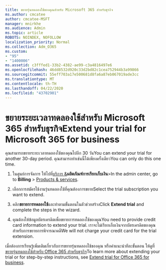 ```yaml
---
title: ขยายรุ่นทดลองใช้ของคุณสําหรับ Microsoft 365 สําหรับธุรกิจ
ms.author: cmcatee
author: cmcatee-MSFT
manager: mnirkhe
ms.audience: Admin
ms.topic: article
ROBOTS: NOINDEX, NOFOLLOW
localization_priority: Normal
ms.collection: Adm_O365
ms.custom:
- "95"
- "1400006"
ms.assetid: c3fffed1-33b2-4382-ae99-c3a4816497e6
ms.openlocfilehash: 46dd8532d920c33d2bd82c1cea752944b3a99866
ms.sourcegitcommit: 55eff703a17e500681d8fa6a87eb067019ade3cc
ms.translationtype: MT
ms.contentlocale: th-TH
ms.lasthandoff: 04/22/2020
ms.locfileid: "43702901"
---
```

# <a name="extend-your-trial-for-microsoft-365-for-business"></a><span data-ttu-id="bb84c-102">ขยายระยะเวลาทดลองใช้สําหรับ Microsoft 365 สําหรับธุรกิจ</span><span class="sxs-lookup"><span data-stu-id="bb84c-102">Extend your trial for Microsoft 365 for business</span></span>

<span data-ttu-id="bb84c-103">คุณสามารถขยายระยะเวลาทดลองใช้ของคุณไปอีก 30 วัน</span><span class="sxs-lookup"><span data-stu-id="bb84c-103">You can extend your trial for another 30-day period.</span></span> <span data-ttu-id="bb84c-104">คุณสามารถทําเช่นนี้ได้เพียงครั้งเดียว</span><span class="sxs-lookup"><span data-stu-id="bb84c-104">You can only do this one time.</span></span>
  
1. <span data-ttu-id="bb84c-105">ในศูนย์การจัดการ ให้ไปที่[บริการ &](https://portal.office.com/adminportal/home#/subscriptions)**ผลิตภัณฑ์การเรียกเก็บเงิน**\></span><span class="sxs-lookup"><span data-stu-id="bb84c-105">In the admin center, go to **Billing** \> [Products & services](https://portal.office.com/adminportal/home#/subscriptions).</span></span>

2. <span data-ttu-id="bb84c-106">เลือกการสมัครใช้งานรุ่นทดลองใช้ที่คุณต้องการขยาย</span><span class="sxs-lookup"><span data-stu-id="bb84c-106">Select the trial subscription you want to extend.</span></span>

3. <span data-ttu-id="bb84c-107">คลิก**ขยายการทดลองใช้**และทําตามขั้นตอนในตัวช่วยสร้าง</span><span class="sxs-lookup"><span data-stu-id="bb84c-107">Click **Extend trial** and complete the steps in the wizard.</span></span>

4. <span data-ttu-id="bb84c-108">คุณต้องให้ข้อมูลบัตรเครดิตเพื่อขยายการทดลองใช้ของคุณ</span><span class="sxs-lookup"><span data-stu-id="bb84c-108">You need to provide credit card information to extend your trial.</span></span> <span data-ttu-id="bb84c-109">เราจะไม่เรียกเก็บเงินจากบัตรเครดิตของคุณสําหรับการขยายการพิจารณาคดี</span><span class="sxs-lookup"><span data-stu-id="bb84c-109">We will not charge your credit card for the trial extension.</span></span>

<span data-ttu-id="bb84c-110">เมื่อต้องการเรียนรู้เพิ่มเติมเกี่ยวกับการขยายรุ่นทดลองใช้ของคุณ หรือคําแนะนําทีละขั้นตอน ให้ดูที่[ขยายรุ่นทดลองใช้สําหรับ Office 365 สําหรับธุรกิจ](https://docs.microsoft.com/microsoft-365/commerce/extend-your-trial)</span><span class="sxs-lookup"><span data-stu-id="bb84c-110">To learn more about extending your trial or for step-by-step instructions, see [Extend trial for Office 365 for business](https://docs.microsoft.com/microsoft-365/commerce/extend-your-trial).</span></span>
